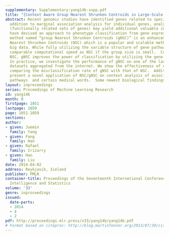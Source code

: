 ```yaml
---
supplementary: Supplementary:yang14b-supp.pdf
title: "{Context Aware Group Nearest Shrunken Centroids in Large-Scale Genomic Studies}"
abstract: Recent genomic studies have identified genes related to specific phenotypes.  In
  addition to marginal association analysis for individual genes, analyzing gene pathways
  (functionally related sets of genes) may yield additional valuable insights.  We
  have devised an approach to phenotype classification from gene expression profiling.  Our
  method named “group Nearest Shrunken Centroids (gNSC)” is an enhancement of the
  Nearest Shrunken Centroids (NSC) which is a popular and scalable method to analyze
  big data. While fully utilizing the variable structure of gene pathways, gNSC shares
  comparable computational speed as NSC if the group size is small.  Comparing with
  NSC, gNSC improves the power of classification by utilizing the gene pathway information.
  In practice, we investigate the performance of gNSC on one of the largest microarray
  datasets aggregated from the internet. We show the effectiveness of our method by
  comparing the misclassification rate of gNSC with that of NSC.  Additionally, we
  present a novel application of NSC/gNSC on context analysis of association between
  pathways  and certain medical words.  Some newest biological findings are rediscovered.
layout: inproceedings
series: Proceedings of Machine Learning Research
id: yang14b
month: 0
firstpage: 1051
lastpage: 1059
page: 1051-1059
sections: 
author:
- given: Juemin
  family: Yang
- given: Fang
  family: Han
- given: Rafael
  family: Irizarry
- given: Han
  family: Liu
date: 2014-04-02
address: Reykjavik, Iceland
publisher: PMLR
container-title: Proceedings of the Seventeenth International Conference on Artificial
  Intelligence and Statistics
volume: '33'
genre: inproceedings
issued:
  date-parts:
  - 2014
  - 4
  - 2
pdf: http://proceedings.mlr.press/v33/yang14b/yang14b.pdf
# Format based on citeproc: http://blog.martinfenner.org/2013/07/30/citeproc-yaml-for-bibliographies/
---
```

